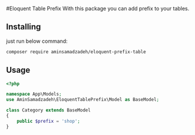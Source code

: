 #Eloquent Table Prefix
With this package you can add prefix to your tables.

## Installing
just run below command:
```sh
composer require aminsamadzadeh/eloquent-prefix-table
```

## Usage

```php
<?php

namespace App\Models;
use AminSamadzadeh\EloquentTablePrefix\Model as BaseModel;

class Category extends BaseModel
{
    public $prefix = 'shop';
}
```